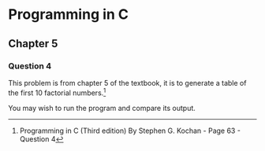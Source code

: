 # Programming in C
## Chapter 5
### Question 4

This problem is from chapter 5 of the textbook, it is to generate a table of the first 10 factorial numbers.[^1]

You may wish to run the program and compare its output.

[^1]: Programming in C (Third edition) By Stephen G. Kochan - Page 63 - Question 4